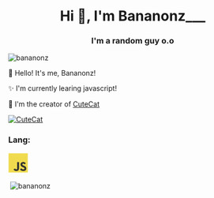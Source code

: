 <h1 align="center">Hi 👋, I'm Bananonz___</h1>
<h3 align="center">I'm a random guy o.o</h3>

<p align="left"> <img src="https://komarev.com/ghpvc/?username=bananonz&label=Profile%20views&color=ff0000&style=flat" alt="bananonz" /> </p>

👋 Hello! It's me, Bananonz!

✨ I'm currently learing javascript!

🎈 I'm the creator of [CuteCat](https://dsc.gg/cute.cat)

<p align="left"> <a href="https://top.gg/bot/766631717078564886">
 <p align="left"> <img src="https://top.gg/api/widget/766631717078564886.svg" alt="CuteCat" />
  </a>

<h3 align="left">Lang:</h3>
<p align="left"> <a href="https://developer.mozilla.org/en-US/docs/Web/JavaScript" target="_blank"> <img src="https://raw.githubusercontent.com/devicons/devicon/master/icons/javascript/javascript-original.svg" alt="javascript" width="40" height="40"/> </a> </p>

<p>&nbsp;<img align="center" src="https://github-readme-stats.vercel.app/api?username=bananonz&show_icons=true&locale=en" alt="bananonz" /></p>
